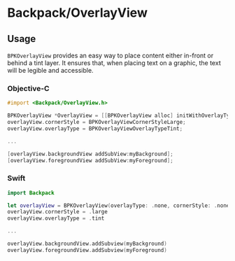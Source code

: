 # Backpack/OverlayView

## Usage

`BPKOverlayView` provides an easy way to place content either in-front or behind a tint layer. It ensures that, when placing text on a graphic, the text will be legible and accessible.

### Objective-C

```objective-c
#import <Backpack/OverlayView.h>

BPKOverlayView *OverlayView = [[BPKOverlayView alloc] initWithOverlayType:BPKOverlayViewOverlayTypeNone cornerStyle:BPKOverlayViewCornerStyleNone];
overlayView.cornerStyle = BPKOverlayViewCornerStyleLarge;
overlayView.overlayType = BPKOverlayViewOverlayTypeTint;

...

[overlayView.backgroundView addSubView:myBackground];
[overlayView.foregroundView addSubView:myForeground];
```

### Swift

```swift
import Backpack

let overlayView = BPKOverlayView(overlayType: .none, cornerStyle: .none)
overlayView.cornerStyle = .large
overlayView.overlayType = .tint

...

overlayView.backgroundView.addSubview(myBackground)
overlayView.foregroundView.addSubview(myForeground)
```
